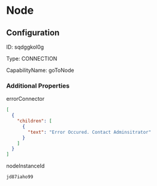 # Node
## Configuration
ID:  sqdggkol0g

Type: CONNECTION 

CapabilityName: goToNode






### Additional Properties
errorConnector
```json 
[
  {
    "children": [
      {
        "text": "Error Occured. Contact Adminsitrator"
      }
    ]
  }
]
```


nodeInstanceId
```string 
jd87iaho99
```




